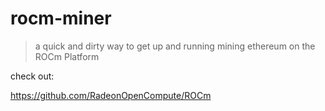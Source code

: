 # rocm-miner
> a quick and dirty way to get up and running mining ethereum on
> the ROCm Platform

check out:

https://github.com/RadeonOpenCompute/ROCm
